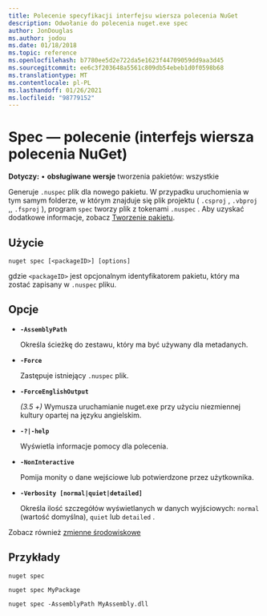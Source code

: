 ```yaml
---
title: Polecenie specyfikacji interfejsu wiersza polecenia NuGet
description: Odwołanie do polecenia nuget.exe spec
author: JonDouglas
ms.author: jodou
ms.date: 01/18/2018
ms.topic: reference
ms.openlocfilehash: b7780ee5d2e722da5e1623f44709059dd9aa3d45
ms.sourcegitcommit: ee6c3f203648a5561c809db54ebeb1d0f0598b68
ms.translationtype: MT
ms.contentlocale: pl-PL
ms.lasthandoff: 01/26/2021
ms.locfileid: "98779152"
---
```

# <a name="spec-command-nuget-cli"></a>Spec — polecenie (interfejs wiersza polecenia NuGet)

**Dotyczy:** &bullet; **obsługiwane wersje** tworzenia pakietów: wszystkie

Generuje `.nuspec` plik dla nowego pakietu. W przypadku uruchomienia w tym samym folderze, w którym znajduje się plik projektu ( `.csproj` , `.vbproj` ,, `.fsproj` ), program `spec` tworzy plik z tokenami `.nuspec` . Aby uzyskać dodatkowe informacje, zobacz [Tworzenie pakietu](../../create-packages/creating-a-package.md).

## <a name="usage"></a>Użycie

```cli
nuget spec [<packageID>] [options]
```

gdzie `<packageID>` jest opcjonalnym identyfikatorem pakietu, który ma zostać zapisany w `.nuspec` pliku.

## <a name="options"></a>Opcje

- **`-AssemblyPath`**

  Określa ścieżkę do zestawu, który ma być używany dla metadanych.

- **`-Force`**

  Zastępuje istniejący `.nuspec` plik.


- **`-ForceEnglishOutput`**

  *(3.5 +)* Wymusza uruchamianie nuget.exe przy użyciu niezmiennej kultury opartej na języku angielskim.

- **`-?|-help`**

  Wyświetla informacje pomocy dla polecenia.

- **`-NonInteractive`**

  Pomija monity o dane wejściowe lub potwierdzone przez użytkownika.

- **`-Verbosity [normal|quiet|detailed]`**

  Określa ilość szczegółów wyświetlanych w danych wyjściowych: `normal` (wartość domyślna), `quiet` lub `detailed` .

Zobacz również [zmienne środowiskowe](cli-ref-environment-variables.md)

## <a name="examples"></a>Przykłady

```cli
nuget spec

nuget spec MyPackage

nuget spec -AssemblyPath MyAssembly.dll
```
